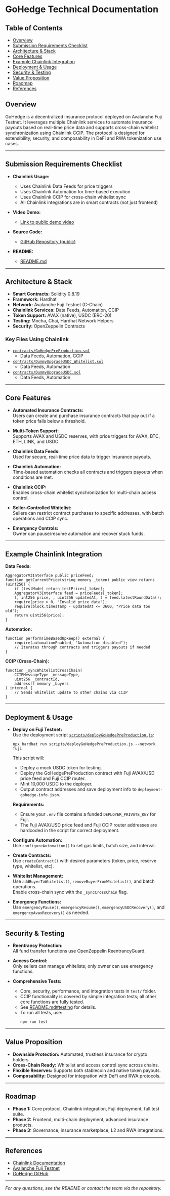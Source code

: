 # GoHedge Technical Documentation

## Table of Contents
- [Overview](#overview)
- [Submission Requirements Checklist](#submission-requirements-checklist)
- [Architecture & Stack](#architecture--stack)
- [Core Features](#core-features)
- [Example Chainlink Integration](#example-chainlink-integration)
- [Deployment & Usage](#deployment--usage)
- [Security & Testing](#security--testing)
- [Value Proposition](#value-proposition)
- [Roadmap](#roadmap)
- [References](#references)

## Overview

GoHedge is a decentralized insurance protocol deployed on Avalanche Fuji Testnet. It leverages multiple Chainlink services to automate insurance payouts based on real-time price data and supports cross-chain whitelist synchronization using Chainlink CCIP. The protocol is designed for extensibility, security, and composability in DeFi and RWA tokenization use cases.

---

## Submission Requirements Checklist

- **Chainlink Usage:**  
  - Uses Chainlink Data Feeds for price triggers  
  - Uses Chainlink Automation for time-based execution  
  - Uses Chainlink CCIP for cross-chain whitelist sync  
  - All Chainlink integrations are in smart contracts (not just frontend)

- **Video Demo:**  
  - [Link to public demo video](https://your-demo-link)

- **Source Code:**  
  - [GitHub Repository (public)](https://github.com/JZ1101/GoHedge)

- **README:**  
  - [README.md](./README.md)  

---

## Architecture & Stack

- **Smart Contracts:** Solidity 0.8.19
- **Framework:** Hardhat
- **Network:** Avalanche Fuji Testnet (C-Chain)
- **Chainlink Services:** Data Feeds, Automation, CCIP
- **Token Support:** AVAX (native), USDC (ERC-20)
- **Testing:** Mocha, Chai, Hardhat Network Helpers
- **Security:** OpenZeppelin Contracts

### Key Files Using Chainlink

- [`contracts/GoHedgePreProduction.sol`](./contracts/GoHedgePreProduction.sol)  
  - Data Feeds, Automation, CCIP
- [`contracts/DummyUpgradeUSDC_Whitelist.sol`](./contracts/DummyUpgradeUSDC_Whitelist.sol)  
  - Data Feeds, Automation
- [`contracts/DummyUpgradeUSDC.sol`](./contracts/DummyUpgradeUSDC.sol)  
  - Data Feeds, Automation

---

## Core Features

- **Automated Insurance Contracts:**  
  Users can create and purchase insurance contracts that pay out if a token price falls below a threshold.

- **Multi-Token Support:**  
  Supports AVAX and USDC reserves, with price triggers for AVAX, BTC, ETH, LINK, and USDC.

- **Chainlink Data Feeds:**  
  Used for secure, real-time price data to trigger insurance payouts.

- **Chainlink Automation:**  
  Time-based automation checks all contracts and triggers payouts when conditions are met.

- **Chainlink CCIP:**  
  Enables cross-chain whitelist synchronization for multi-chain access control.

- **Seller-Controlled Whitelist:**  
  Sellers can restrict contract purchases to specific addresses, with batch operations and CCIP sync.

- **Emergency Controls:**  
  Owner can pause/resume automation and recover stuck funds.

---

## Example Chainlink Integration

**Data Feeds:**
```solidity
AggregatorV3Interface public priceFeed;
function getCurrentPrice(string memory _token) public view returns (uint256) {
    if (testMode) return testPrices[_token];
    AggregatorV3Interface feed = priceFeeds[_token];
    (, int256 price, , uint256 updatedAt, ) = feed.latestRoundData();
    require(price > 0, "Invalid price data");
    require(block.timestamp - updatedAt <= 3600, "Price data too old");
    return uint256(price);
}
```

**Automation:**
```solidity
function performTimeBasedUpkeep() external {
    require(automationEnabled, "Automation disabled");
    // Iterates through contracts and triggers payouts if needed
}
```

**CCIP (Cross-Chain):**
```solidity
function _syncWhitelistCrossChain(
    CCIPMessageType _messageType,
    uint256 _contractId,
    address[] memory _buyers
) internal {
    // Sends whitelist update to other chains via CCIP
}
```

---

## Deployment & Usage

- **Deploy on Fuji Testnet:**  
  Use the deployment script [`scripts/deployGoHedgePreProduction.js`](./scripts/deployGoHedgePreProduction.js):

  ```shell
  npx hardhat run scripts/deployGoHedgePreProduction.js --network fuji
  ```

  This script will:
  - Deploy a mock USDC token for testing.
  - Deploy the GoHedgePreProduction contract with Fuji AVAX/USD price feed and Fuji CCIP router.
  - Mint 10,000 USDC to the deployer.
  - Output contract addresses and save deployment info to `deployment-gohedge-info.json`.

  **Requirements:**
  - Ensure your `.env` file contains a funded `DEPLOYER_PRIVATE_KEY` for Fuji.
  - The Fuji AVAX/USD price feed and Fuji CCIP router addresses are hardcoded in the script for correct deployment.

- **Configure Automation:**  
  Use `configureAutomation()` to set gas limits, batch size, and interval.

- **Create Contracts:**  
  Use `createContract()` with desired parameters (token, price, reserve type, whitelist, etc).

- **Whitelist Management:**  
  Use `addBuyerToWhitelist()`, `removeBuyerFromWhitelist()`, and batch operations.  
  Enable cross-chain sync with the `_syncCrossChain` flag.

- **Emergency Functions:**  
  Use `emergencyPause()`, `emergencyResume()`, `emergencyUSDCRecovery()`, and `emergencyAvaxRecovery()` as needed.

---

## Security & Testing

- **Reentrancy Protection:**  
  All fund transfer functions use OpenZeppelin ReentrancyGuard.

- **Access Control:**  
  Only sellers can manage whitelists; only owner can use emergency functions.

- **Comprehensive Tests:**  
  - Core, security, performance, and integration tests in `test/` folder.
  - CCIP functionality is covered by simple integration tests; all other core functions are fully tested.
  - See [README.md#testing](./README.md#testing) for details.
  - To run all tests, use:
    ```shell
    npm run test
    ```

---

## Value Proposition

- **Downside Protection:** Automated, trustless insurance for crypto holders.
- **Cross-Chain Ready:** Whitelist and access control sync across chains.
- **Flexible Reserves:** Supports both stablecoin and native token payouts.
- **Composability:** Designed for integration with DeFi and RWA protocols.

---

## Roadmap

- **Phase 1:** Core protocol, Chainlink integration, Fuji deployment, full test suite.
- **Phase 2:** Frontend, multi-chain deployment, advanced insurance products.
- **Phase 3:** Governance, insurance marketplace, L2 and RWA integrations.

---

## References

- [Chainlink Documentation](https://docs.chain.link/)
- [Avalanche Fuji Testnet](https://chainlist.org/chain/43113)
- [GoHedge GitHub](https://github.com/JZ1101/GoHedge)

---

*For any questions, see the README or contact the team via the repository.*